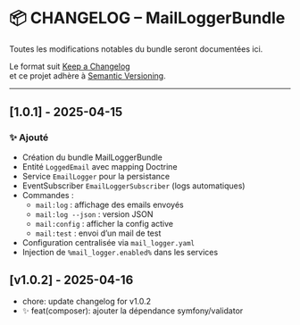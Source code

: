 # 📦 CHANGELOG – MailLoggerBundle

Toutes les modifications notables du bundle seront documentées ici.

Le format suit [Keep a Changelog](https://keepachangelog.com/fr/1.0.0/)  
et ce projet adhère à [Semantic Versioning](https://semver.org/lang/fr/).

---

## [1.0.1] - 2025-04-15

### ✨ Ajouté

- Création du bundle MailLoggerBundle
- Entité `LoggedEmail` avec mapping Doctrine
- Service `EmailLogger` pour la persistance
- EventSubscriber `EmailLoggerSubscriber` (logs automatiques)
- Commandes :
  - `mail:log` : affichage des emails envoyés
  - `mail:log --json` : version JSON
  - `mail:config` : afficher la config active
  - `mail:test` : envoi d’un mail de test
- Configuration centralisée via `mail_logger.yaml`
- Injection de `%mail_logger.enabled%` dans les services

## [v1.0.2] - 2025-04-16
- chore: update changelog for v1.0.2
- ✨ feat(composer): ajouter la dépendance symfony/validator
